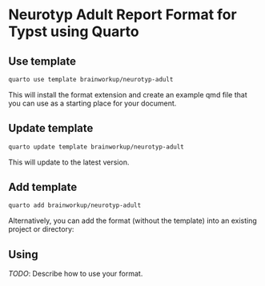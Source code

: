 # Neurotyp Adult Report Format for Typst using Quarto

## Use template

```bash
quarto use template brainworkup/neurotyp-adult
```

This will install the format extension and create an example qmd file that you
can use as a starting place for your document.

## Update template

```bash
quarto update template brainworkup/neurotyp-adult
```

This will update to the latest version.

## Add template

```bash
quarto add brainworkup/neurotyp-adult
```

Alternatively, you can add the format (without the template) into an existing project or directory:


## Using

_TODO_: Describe how to use your format.
